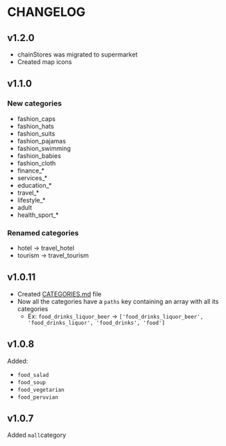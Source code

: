 # CHANGELOG

## v1.2.0
* chainStores was migrated to supermarket
* Created map icons

## v1.1.0

### New categories
* fashion_caps
* fashion_hats
* fashion_suits
* fashion_pajamas
* fashion_swimming
* fashion_babies
* fashion_cloth
* finance_*
* services_*
* education_*
* travel_*
* lifestyle_*
* adult
* health\_sport\_*

### Renamed categories
* hotel -> travel_hotel
* tourism -> travel_tourism

## v1.0.11

* Created [CATEGORIES.md](./CATEGORIES.md) file
* Now all the categories have a `paths` key containing an array with all its categories
  * Ex: `food_drinks_liquor_beer` -> `['food_drinks_liquor_beer', 'food_drinks_liquor', 'food_drinks', 'food']`

## v1.0.8
Added:
- `food_salad`
- `food_soup`
- `food_vegetarian`
- `food_peruvian`

## v1.0.7
Added `mall`category
